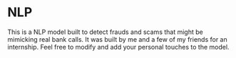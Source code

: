 # NLP
This is a NLP model built to detect frauds and scams that might be mimicking real bank calls. It was built by me and a few of my friends for an internship. Feel free to modify and add your personal touches to the model.
